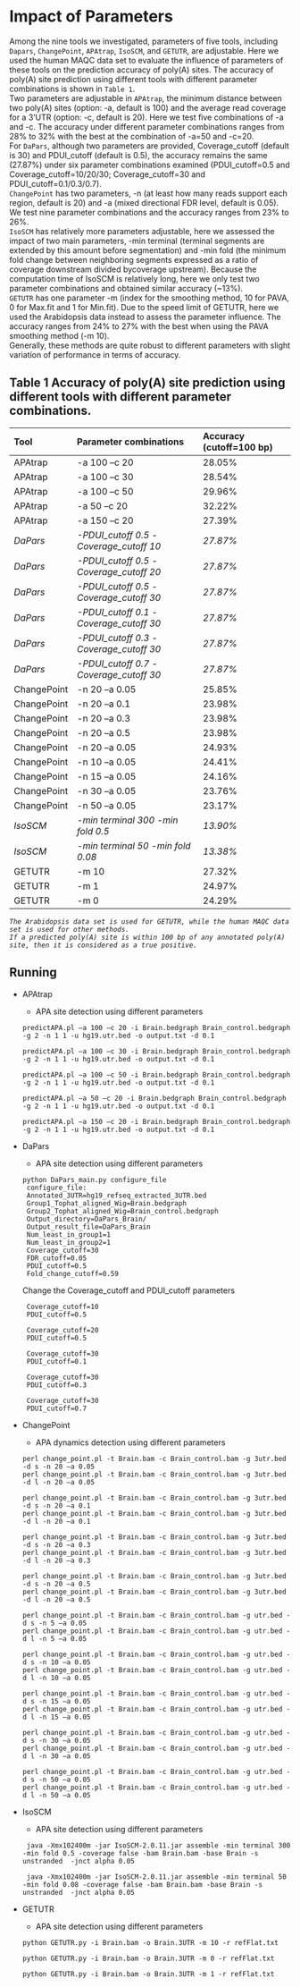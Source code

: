 # Impact of Parameters  

Among the nine tools we investigated, parameters of five tools, including `Dapars`, `ChangePoint`, `APAtrap`, `IsoSCM`, and `GETUTR`, are adjustable. Here we used the human MAQC data set to evaluate the influence of parameters of these tools on the prediction accuracy of poly(A) sites. The accuracy of poly(A) site prediction using different tools with different parameter combinations is shown in `Table 1`.  
Two parameters are adjustable in `APAtrap`, the minimum distance between two poly(A) sites (option: -a, default is 100) and the average read coverage for a 3’UTR (option: -c, default is 20). Here we test five combinations of -a and -c. The accuracy under different parameter combinations ranges from 28% to 32% with the best at the combination of -a=50 and -c=20.   
For `DaPars`, although two parameters are provided, Coverage_cutoff (default is 30) and PDUI_cutoff (default is 0.5), the accuracy remains the same (27.87%) under six parameter combinations examined (PDUI_cutoff=0.5 and Coverage_cutoff=10/20/30; Coverage_cutoff=30 and PDUI_cutoff=0.1/0.3/0.7).  
`ChangePoint` has two parameters, -n (at least how many reads support each region, default is 20) and -a (mixed directional FDR level, default is 0.05). We test nine parameter combinations and the accuracy ranges from 23% to 26%.   
`IsoSCM` has relatively more parameters adjustable, here we assessed the impact of two main parameters, -min terminal (terminal segments are extended by this amount before segmentation) and -min fold (the minimum fold change between neighboring segments expressed as a ratio of coverage downstream divided bycoverage upstream). Because the computation time of IsoSCM is relatively long, here we only test two parameter combinations and obtained similar accuracy (~13%).  
`GETUTR` has one parameter -m (index for the smoothing method, 10 for PAVA, 0 for Max.fit and 1 for Min.fit). Due to the speed limit of GETUTR, here we used the Arabidopsis data instead to assess the parameter influence. The accuracy ranges from 24% to 27% with the best when using the PAVA smoothing method (-m 10).  
Generally, these methods are quite robust to different parameters with slight variation of performance in terms of accuracy.


Table 1 Accuracy of poly(A) site prediction using different tools with different parameter combinations.
-----------------------
 
|Tool|Parameter combinations|Accuracy (cutoff=100 bp)|
|:---|:---------------------|:-----------------------|
|APAtrap|-a 100 –c 20|28.05%|
|APAtrap|-a 100 –c 30|28.54%|
|APAtrap|-a 100 –c 50|29.96%|
|APAtrap|-a 50 –c 20|32.22%|
|APAtrap|-a 150 –c 20|27.39%|
|_DaPars_|_-PDUI_cutoff 0.5_ _-Coverage_cutoff 10_|_27.87%_|
|_DaPars_|_-PDUI_cutoff 0.5_ _-Coverage_cutoff 20_|_27.87%_|
|_DaPars_|_-PDUI_cutoff 0.5_ _-Coverage_cutoff 30_|_27.87%_|
|_DaPars_|_-PDUI_cutoff 0.1_ _-Coverage_cutoff 30_|_27.87%_|
|_DaPars_|_-PDUI_cutoff 0.3_ _-Coverage_cutoff 30_|_27.87%_|
|_DaPars_|_-PDUI_cutoff 0.7_ _-Coverage_cutoff 30_|_27.87%_|
|ChangePoint|-n 20 –a 0.05|25.85%|
|ChangePoint|-n 20 –a 0.1|23.98%|
|ChangePoint|-n 20 –a 0.3|23.98%|
|ChangePoint|-n 20 –a 0.5|23.98%|
|ChangePoint|-n 20 –a 0.05|24.93%|
|ChangePoint|-n 10 –a 0.05|24.41%|
|ChangePoint|-n 15 –a 0.05|24.16%|
|ChangePoint|-n 30 –a 0.05|23.76%|
|ChangePoint|-n 50 –a 0.05|23.17%|
|_IsoSCM_|_-min terminal 300_ _-min fold 0.5_|_13.90%_|
|_IsoSCM_|_-min terminal 50_ _-min fold 0.08_|_13.38%_|
|GETUTR|-m 10|27.32%|
|GETUTR|-m 1|24.97%|
|GETUTR|-m 0|24.29%|

_`The Arabidopsis data set is used for GETUTR, while the human MAQC data set is used for other methods.`_  
_`If a predicted poly(A) site is within 100 bp of any annotated poly(A) site, then it is considered as a true positive.`_


Running
--------------------

* APAtrap
  * APA site detection using different parameters
  ```
  predictAPA.pl –a 100 –c 20 -i Brain.bedgraph Brain_control.bedgraph -g 2 -n 1 1 -u hg19.utr.bed -o output.txt -d 0.1 
  ```
  ```
  predictAPA.pl –a 100 –c 30 -i Brain.bedgraph Brain_control.bedgraph -g 2 -n 1 1 -u hg19.utr.bed -o output.txt -d 0.1 
  ```
  ```
  predictAPA.pl –a 100 –c 50 -i Brain.bedgraph Brain_control.bedgraph -g 2 -n 1 1 -u hg19.utr.bed -o output.txt -d 0.1 
  ```
  ```
  predictAPA.pl –a 50 –c 20 -i Brain.bedgraph Brain_control.bedgraph -g 2 -n 1 1 -u hg19.utr.bed -o output.txt -d 0.1 
  ```
  ```
  predictAPA.pl –a 150 –c 20 -i Brain.bedgraph Brain_control.bedgraph -g 2 -n 1 1 -u hg19.utr.bed -o output.txt -d 0.1 
  ```

* DaPars
  * APA site detection using different parameters  
  ```
  python DaPars_main.py configure_file
   configure_file: 
   Annotated_3UTR=hg19_refseq_extracted_3UTR.bed
   Group1_Tophat_aligned_Wig=Brain.bedgraph
   Group2_Tophat_aligned_Wig=Brain_control.bedgraph
   Output_directory=DaPars_Brain/
   Output_result_file=DaPars_Brain
   Num_least_in_group1=1
   Num_least_in_group2=1
   Coverage_cutoff=30
   FDR_cutoff=0.05
   PDUI_cutoff=0.5
   Fold_change_cutoff=0.59
  ```
  Change the Coverage_cutoff and PDUI_cutoff parameters  
  ```
   Coverage_cutoff=10
   PDUI_cutoff=0.5
  ```  
  ```
   Coverage_cutoff=20
   PDUI_cutoff=0.5
  ```  
  ```
   Coverage_cutoff=30
   PDUI_cutoff=0.1
  ```  
  ```
   Coverage_cutoff=30
   PDUI_cutoff=0.3
  ```  
  ```
   Coverage_cutoff=30
   PDUI_cutoff=0.7
  ```  

* ChangePoint
  * APA dynamics detection using different parameters
  ```
  perl change_point.pl -t Brain.bam -c Brain_control.bam -g 3utr.bed -d s -n 20 –a 0.05
  perl change_point.pl -t Brain.bam -c Brain_control.bam -g 3utr.bed -d l -n 20 –a 0.05
  ```  
  ```
  perl change_point.pl -t Brain.bam -c Brain_control.bam -g 3utr.bed -d s -n 20 –a 0.1
  perl change_point.pl -t Brain.bam -c Brain_control.bam -g 3utr.bed -d l -n 20 –a 0.1
  ```  
  ```
  perl change_point.pl -t Brain.bam -c Brain_control.bam -g 3utr.bed -d s -n 20 –a 0.3
  perl change_point.pl -t Brain.bam -c Brain_control.bam -g 3utr.bed -d l -n 20 –a 0.3
  ```  
  ```
  perl change_point.pl -t Brain.bam -c Brain_control.bam -g 3utr.bed -d s -n 20 –a 0.5
  perl change_point.pl -t Brain.bam -c Brain_control.bam -g 3utr.bed -d l -n 20 –a 0.5
  ```  
  ```
  perl change_point.pl -t Brain.bam -c Brain_control.bam -g utr.bed -d s -n 5 –a 0.05
  perl change_point.pl -t Brain.bam -c Brain_control.bam -g utr.bed -d l -n 5 –a 0.05
  ```  
  ```
  perl change_point.pl -t Brain.bam -c Brain_control.bam -g utr.bed -d s -n 10 –a 0.05
  perl change_point.pl -t Brain.bam -c Brain_control.bam -g utr.bed -d l -n 10 –a 0.05
  ```  
  ```
  perl change_point.pl -t Brain.bam -c Brain_control.bam -g utr.bed -d s -n 15 –a 0.05
  perl change_point.pl -t Brain.bam -c Brain_control.bam -g utr.bed -d l -n 15 –a 0.05
  ```    
  ```
  perl change_point.pl -t Brain.bam -c Brain_control.bam -g utr.bed -d s -n 30 –a 0.05
  perl change_point.pl -t Brain.bam -c Brain_control.bam -g utr.bed -d l -n 30 –a 0.05
  ```   
  ```
  perl change_point.pl -t Brain.bam -c Brain_control.bam -g utr.bed -d s -n 50 –a 0.05
  perl change_point.pl -t Brain.bam -c Brain_control.bam -g utr.bed -d l -n 50 –a 0.05
  ```  
  
* IsoSCM
  * APA site detection using different parameters  
  ```
   java -Xmx102400m -jar IsoSCM-2.0.11.jar assemble -min terminal 300 -min fold 0.5 -coverage false -bam Brain.bam -base Brain -s unstranded  -jnct alpha 0.05
  ```  
  ```
   java -Xmx102400m -jar IsoSCM-2.0.11.jar assemble -min terminal 50 -min fold 0.08 -coverage false -bam Brain.bam -base Brain -s unstranded  -jnct alpha 0.05
  ``` 
  
* GETUTR
  * APA site detection using different parameters  
  ```
  python GETUTR.py -i Brain.bam -o Brain.3UTR -m 10 -r refFlat.txt
  ``` 
  ```
  python GETUTR.py -i Brain.bam -o Brain.3UTR -m 0 -r refFlat.txt
  ``` 
  ```
  python GETUTR.py -i Brain.bam -o Brain.3UTR -m 1 -r refFlat.txt
  ``` 
  
  
  
  
  

